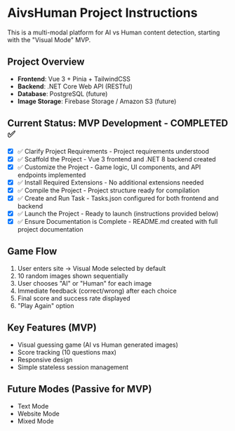 <!-- Use this file to provide workspace-specific custom instructions to Copilot. For more details, visit https://code.visualstudio.com/docs/copilot/copilot-customization#_use-a-githubcopilotinstructionsmd-file -->

# AivsHuman Project Instructions

This is a multi-modal platform for AI vs Human content detection, starting with the "Visual Mode" MVP.

## Project Overview
- **Frontend**: Vue 3 + Pinia + TailwindCSS
- **Backend**: .NET Core Web API (RESTful)
- **Database**: PostgreSQL (future)
- **Image Storage**: Firebase Storage / Amazon S3 (future)

## Current Status: MVP Development - COMPLETED ✅
- [x] ✅ Clarify Project Requirements - Project requirements understood
- [x] ✅ Scaffold the Project - Vue 3 frontend and .NET 8 backend created
- [x] ✅ Customize the Project - Game logic, UI components, and API endpoints implemented
- [x] ✅ Install Required Extensions - No additional extensions needed
- [x] ✅ Compile the Project - Project structure ready for compilation
- [x] ✅ Create and Run Task - Tasks.json configured for both frontend and backend
- [x] ✅ Launch the Project - Ready to launch (instructions provided below)
- [x] ✅ Ensure Documentation is Complete - README.md created with full project documentation

## Game Flow
1. User enters site → Visual Mode selected by default
2. 10 random images shown sequentially
3. User chooses "AI" or "Human" for each image
4. Immediate feedback (correct/wrong) after each choice
5. Final score and success rate displayed
6. "Play Again" option

## Key Features (MVP)
- Visual guessing game (AI vs Human generated images)
- Score tracking (10 questions max)
- Responsive design
- Simple stateless session management

## Future Modes (Passive for MVP)
- Text Mode
- Website Mode
- Mixed Mode

<!--
## Execution Guidelines
PROGRESS TRACKING:
- If vscode_manageTodoList tool is available, use it to track progress through this checklist.
- After completing each step, mark it complete and add a summary.
- Read current todo list status before starting each new step.

COMMUNICATION RULES:
- Avoid verbose explanations or printing full command outputs.
- If a step is skipped, state that briefly (e.g. "No extensions needed").
- Do not explain project structure unless asked.
- Keep explanations concise and focused.

DEVELOPMENT RULES:
- Always start executing the plan by calling the tool to get the project template.
- Use '.' as the working directory unless user specifies otherwise.
- Do not create folders unless user instructs.
- Avoid adding media or external links unless explicitly requested.
- Use placeholders only with a note that they should be replaced.
- Use VS Code API tool only for VS Code extension projects.
- Once the project is created, it is already opened in Visual Studio Code—do not suggest commands to open this project in Visual Studio again.
- Do not print and explain the project structure to the user unless explicitly requested.
- If the project setup information has additional rules, follow them strictly.

FOLDER CREATION RULES:
- Always use the current directory as the project root.
- If you are running any terminal commands, use the '.' argument to ensure that the current working directory is used ALWAYS.
- Do not create a new folder unless the user explicitly requests it besides a .vscode folder for a tasks.json file.
- If any of the scaffolding commands mention that the folder name is not correct, let the user know to create a new folder with the correct name and then reopen it again in vscode. Do not attempt to move it yourself. And do not proceed with next steps.

EXTENSION INSTALLATION RULES:
- If the project setup lists requiredExtensions, use extension installer tool to check and install ALL the listed requiredExtensions before proceeding.

PROJECT CONTENT RULES:
- If the user has not specified project details, assume they want a "Hello World" project as a starting point.
- Avoid adding links of any type (URLs, files, folders, etc.) or integrations that are not explicitly required.
- Avoid generating images, videos, or any other media files unless explicitly requested.
- If you need to use any media assets as placeholders, let the user know that these are placeholders and should be replaced with the actual assets later.
- Ensure all generated components serve a clear purpose within the user's requested workflow.
- If a feature is assumed but not confirmed, prompt the user for clarification before including it.
- If you are working on a VS Code extension, use the VS Code API tool with a query to find relevant VS Code API references and samples related to that query.

TASK COMPLETION RULES:
- Your task is complete when:
  - The project is successfully created without errors.
  - The user has clear instructions on how to launch their code in debug mode within Visual Studio Code.
  - A copilot-instructions.md exists in the project root under the .github directory.
  - A README.md file in the root of the project is up to date.
  - A tasks.json file exists in the project root under the .vscode directory.

SUCCESS CRITERIA:
- Completion = project scaffolded, copilot-instructions + README exist, task runnable, debug launch offered.

Before starting a new task in the above plan, update progress in the plan.
-->
